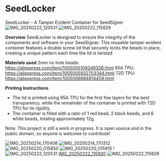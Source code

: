 # SeedLocker
SeedLocker - A Tamper Evident Container for SeedSigner
![IMG_20250222_120531](https://github.com/user-attachments/assets/efc22010-51c1-4c63-b5a4-afd6c1992902)
![IMG_20250222_115829](https://github.com/user-attachments/assets/6756b2f7-babc-4025-abf2-8a21665f60d0)

**Overview**
SeedLocker is designed to ensure the integrity of the components and software in your SeedSigner. This reusable tamper-evident container features a double screw lid that securely locks the beads in place, creating a unique pattern each time the lid is twisted

 **Materials used**
2mm no hole beads: https://aliexpress.com/item/1005005109249326.html
95A TPU: https://aliexpress.com/item/1005005932703344.html
72D TPU: https://aliexpress.com/item/1005006684814458.html

**Printing Instructions**
- The lid is printed using 95A TPU for the first few layers for the best transparency, while the remainder of the container is printed with 72D TPU for its rigidity.
- The container is filled with a ratio of 1 red bead, 2 black beads, and 6 white beads, totaling approximately 12g.



Note: This project is still a work in progress. It is open source and in the public domain, so anyone is welcome to contribute!

![IMG_20250214_170408](https://github.com/user-attachments/assets/1c9332a9-18b2-40df-98da-4197c91410c0)
![IMG_20250214_170312](https://github.com/user-attachments/assets/5753567e-b440-497c-9191-0ed3ff7ed966)
![IMG_20250220_015850](https://github.com/user-attachments/assets/94bbca10-9ac1-4d6c-bdd9-11f959edfd28)
![IMG_20250220_015915](https://github.com/user-attachments/assets/33d2df46-ce13-4a83-8511-1110d4a854b6)
!![IMG_20250222_120531](https://github.com/user-attachments/assets/a12b806c-47b2-4f1b-984d-731c7184a1c4)
[IMG_20250222_115920](https://github.com/user-attachments/assets/4a9eecfe-1ff5-4334-a74a-1e4282915206)
![IMG_20250222_115829](https://github.com/user-attachments/assets/66294c1d-0e41-48d5-add2-7210acd76ba7)

